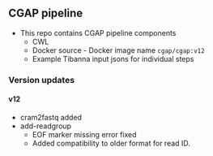 ## CGAP pipeline
* This repo contains CGAP pipeline components
  * CWL
  * Docker source - Docker image name `cgap/cgap:v12`
  * Example Tibanna input jsons for individual steps


### Version updates
#### v12
* cram2fastq added
* add-readgroup
  * EOF marker missing error fixed
  * Added compatibility to older format for read ID.

